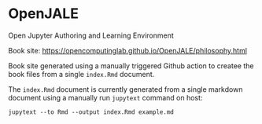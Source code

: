 # OpenJALE
Open Jupyter Authoring and Learning Environment

Book site: https://opencomputinglab.github.io/OpenJALE/philosophy.html

Book site generated using a manually triggered Github action to createe the book files from a single `index.Rmd` document.

The `index.Rmd` document is  currently generated from a single markdown document using a manually run `jupytext` command on host:

```
jupytext --to Rmd --output index.Rmd example.md 
```
